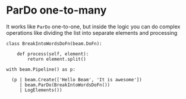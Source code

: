 # ParDo one-to-many

It works like `ParDo` one-to-one, but inside the logic you can do complex operations like dividing the list into separate elements and processing

```
class BreakIntoWordsDoFn(beam.DoFn):

    def process(self, element):
        return element.split()
        
with beam.Pipeline() as p:

  (p | beam.Create(['Hello Beam', 'It is awesome'])
     | beam.ParDo(BreakIntoWordsDoFn())
     | LogElements())
```